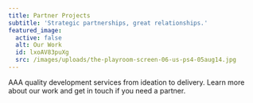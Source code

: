 ```yaml
---
title: Partner Projects
subtitle: 'Strategic partnerships, great relationships.'
featured_image:
  active: false
  alt: Our Work
  id: lxoAV83puXg
  src: /images/uploads/the-playroom-screen-06-us-ps4-05aug14.jpg
---
```

AAA quality development services from ideation to delivery.  Learn more about our work and get in touch if you need a partner.
